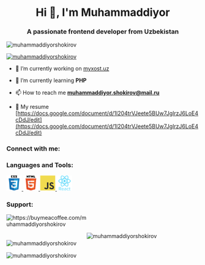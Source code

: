 <h1 align="center">Hi 👋, I'm Muhammaddiyor</h1>
<h3 align="center">A passionate frontend developer from Uzbekistan</h3>

<p align="left"> <img src="https://komarev.com/ghpvc/?username=muhammaddiyorshokirov&label=Profile%20views&color=0e75b6&style=flat" alt="muhammaddiyorshokirov" /> </p>

<p align="left"> <a href="https://github.com/ryo-ma/github-profile-trophy"><img src="https://github-profile-trophy.vercel.app/?username=muhammaddiyorshokirov" alt="muhammaddiyorshokirov" /></a> </p>

- 🔭 I’m currently working on [myxost.uz](https://myxost.uz/)

- 🌱 I’m currently learning **PHP**

- 📫 How to reach me **muhammaddiyor.shokirov@mail.ru**

- 📄 My resume [https://docs.google.com/document/d/1I204trVJeete5BUw7JglrzJ6LoE4cDdJ/edit](https://docs.google.com/document/d/1I204trVJeete5BUw7JglrzJ6LoE4cDdJ/edit)

<h3 align="left">Connect with me:</h3>
<p align="left">
</p>

<h3 align="left">Languages and Tools:</h3>
<p align="left"> <a href="https://www.w3schools.com/css/" target="_blank" rel="noreferrer"> <img src="https://raw.githubusercontent.com/devicons/devicon/master/icons/css3/css3-original-wordmark.svg" alt="css3" width="40" height="40"/> </a> <a href="https://www.w3.org/html/" target="_blank" rel="noreferrer"> <img src="https://raw.githubusercontent.com/devicons/devicon/master/icons/html5/html5-original-wordmark.svg" alt="html5" width="40" height="40"/> </a> <a href="https://developer.mozilla.org/en-US/docs/Web/JavaScript" target="_blank" rel="noreferrer"> <img src="https://raw.githubusercontent.com/devicons/devicon/master/icons/javascript/javascript-original.svg" alt="javascript" width="40" height="40"/> </a> <a href="https://reactjs.org/" target="_blank" rel="noreferrer"> <img src="https://raw.githubusercontent.com/devicons/devicon/master/icons/react/react-original-wordmark.svg" alt="react" width="40" height="40"/> </a> </p>

<h3 align="left">Support:</h3>
<p><a href="https://www.buymeacoffee.com/https://buymeacoffee.com/muhammaddiyorshokirov"> <img align="left" src="https://cdn.buymeacoffee.com/buttons/v2/default-yellow.png" height="50" width="210" alt="https://buymeacoffee.com/muhammaddiyorshokirov" /></a></p><br><br>

<p><img align="left" src="https://github-readme-stats.vercel.app/api/top-langs?username=muhammaddiyorshokirov&show_icons=true&locale=en&layout=compact" alt="muhammaddiyorshokirov" /></p>

<p>&nbsp;<img align="center" src="https://github-readme-stats.vercel.app/api?username=muhammaddiyorshokirov&show_icons=true&locale=en" alt="muhammaddiyorshokirov" /></p>

<p><img align="center" src="https://github-readme-streak-stats.herokuapp.com/?user=muhammaddiyorshokirov&" alt="muhammaddiyorshokirov" /></p>
